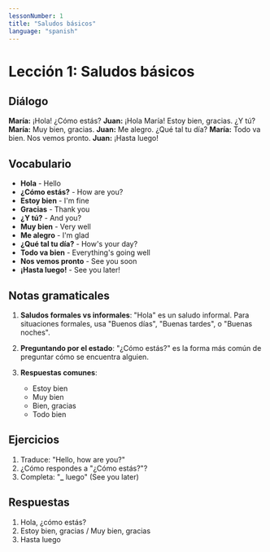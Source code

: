 ```yaml
---
lessonNumber: 1
title: "Saludos básicos"
language: "spanish"
---
```


# Lección 1: Saludos básicos

## Diálogo

**María:** ¡Hola! ¿Cómo estás?
**Juan:** ¡Hola María! Estoy bien, gracias. ¿Y tú?
**María:** Muy bien, gracias.
**Juan:** Me alegro. ¿Qué tal tu día?
**María:** Todo va bien. Nos vemos pronto.
**Juan:** ¡Hasta luego!

## Vocabulario

- **Hola** - Hello
- **¿Cómo estás?** - How are you?
- **Estoy bien** - I'm fine
- **Gracias** - Thank you
- **¿Y tú?** - And you?
- **Muy bien** - Very well
- **Me alegro** - I'm glad
- **¿Qué tal tu día?** - How's your day?
- **Todo va bien** - Everything's going well
- **Nos vemos pronto** - See you soon
- **¡Hasta luego!** - See you later!

## Notas gramaticales

1. **Saludos formales vs informales**: "Hola" es un saludo informal. Para situaciones formales, usa "Buenos días", "Buenas tardes", o "Buenas noches".

2. **Preguntando por el estado**: "¿Cómo estás?" es la forma más común de preguntar cómo se encuentra alguien.

3. **Respuestas comunes**:
   - Estoy bien
   - Muy bien
   - Bien, gracias
   - Todo bien

## Ejercicios

1. Traduce: "Hello, how are you?"
2. ¿Cómo respondes a "¿Cómo estás?"?
3. Completa: "**\_** luego" (See you later)

## Respuestas

1. Hola, ¿cómo estás?
2. Estoy bien, gracias / Muy bien, gracias
3. Hasta luego
